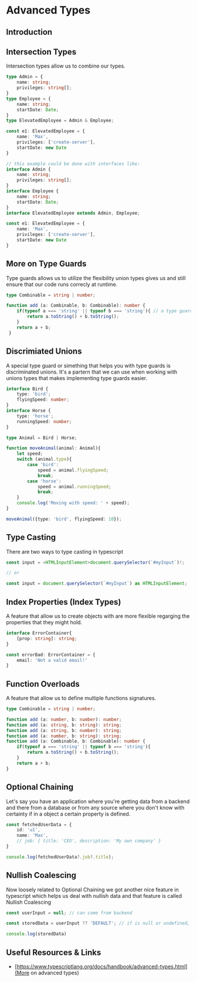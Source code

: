 # Advanced Types

## Introduction


## Intersection Types

Intersection types allow us to combine our types.

```typescript
type Admin = {
    name: string;
    privileges: string[];
}
type Employee = {
    name: string;
    startDate: Date;
}
type ElevatedEmployee = Admin & Employee;

const e1: ElevatedEmployee = {
    name: 'Max',
    privileges: ['create-server'],
    startDate: new Date
}
```
```typescript 
// this example could be done with interfaces like:
interface Admin {
    name: string;
    privileges: string[];
}
interface Employee {
    name: string;
    startDate: Date;
}
interface ElevatedEmployee extends Admin, Employee;

const e1: ElevatedEmployee = {
    name: 'Max',
    privileges: ['create-server'],
    startDate: new Date
}
```

## More on Type Guards

Type guards allows us to utilize the flexibility union types gives us and still ensure that our code runs correcly at runtime.

```typescript
type Combinable = string | number;

function add (a: Combinable, b: Combinable): number {
    if(typeof a === 'string' || typeof b === 'string'){ // a type guard example
        return a.toString() + b.toString();
    }
    return a + b;
 }
```

## Discrimiated Unions

A special type guard or simething that helps you with type guards is discriminated unions. It's a partern that we can use when working with unions types that makes implementing type guards easier.

```typescript
interface Bird {
    type: 'bird';
    flyingSpeed: number;
}
interface Horse {
    type: 'horse';
    runningSpeed: number;
}

type Animal = Bird | Horse;

function moveAnimal(animal: Animal){
    let speed;
    switch (animal.type){
        case 'bird':
            speed = animal.flyingSpeed;
            break;
        case 'horse':
            speed = animal.runningSpeed;
            break;
    }
    console.log('Moving with speed: ' + speed);
}

moveAnimal({type: 'bird', flyingSpeed: 10});
```

## Type Casting

There are two ways to type casting in typescript

```typescript
const input = <HTMLInputElement>document.querySelector(`#myInput`)!;

// or

const input = document.querySelector(`#myInput`) as HTMLInputElement;
```


## Index Properties (Index Types)

A feature that allow us to create objects with are more flexible regarging the properties that they might hold.

```typescript
interface ErrorContainer{ 
    [prop: string]: string;
}

const errorBad: ErrorContainer = {
    email: 'Not a valid email!'
}
```

## Function Overloads

A feature that allow us to define multiple functions signatures.

```typescript
type Combinable = string | number;

function add (a: number, b: number): number;
function add (a: string, b: string): string;
function add (a: string, b: number): string;
function add (a: number, b: string): string;
function add (a: Combinable, b: Combinable): number {
    if(typeof a === 'string' || typeof b === 'string'){
        return a.toString() + b.toString();
    }
    return a + b;
}
```

## Optional Chaining

Let's say you have an application where you're getting data from a backend and there from a database or from any source where you don't know with certainty if in a object a certain property is defined.

```typescript
const fetchedUserData = {
    id: 'u1',
    name: 'Max',
    // job: { title: 'CEO', description: 'My own company' }
}

console.log(fetchedUserData?.job?.title);
```

## Nullish Coalescing

Now loosely related to Optional Chaining we got another nice feature in typescript which helps us deal with nullish data and that feature is called Nullish Coalescing

```typescript
const userInput = null; // can come from backend

const storedData = userInput ?? 'DEFAULT'; // if is null or undefined, not empty string

console.log(storedData)
```

## Useful Resources & Links

- [https://www.typescriptlang.org/docs/handbook/advanced-types.html](More on advanced types)
